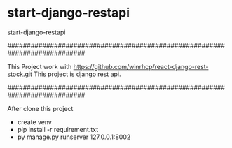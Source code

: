 # start-django-restapi
start-django-restapi

############################################################################

This Project work with https://github.com/winrhcp/react-django-rest-stock.git
This project is django rest api.

############################################################################

After clone this project
- create venv
- pip install -r requirement.txt
- py manage.py runserver 127.0.0.1:8002
